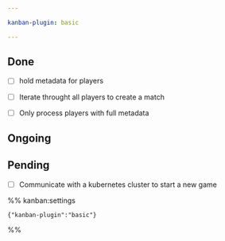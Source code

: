```yaml
---

kanban-plugin: basic

---
```


## Done

- [ ] hold metadata for players
- [ ] Iterate throught all players to create a match
- [ ] Only process players with full metadata


## Ongoing



## Pending

- [ ] Communicate with a kubernetes cluster to start a new game




%% kanban:settings
```
{"kanban-plugin":"basic"}
```
%%